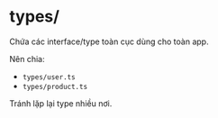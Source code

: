 # types/

Chứa các interface/type toàn cục dùng cho toàn app.

Nên chia:
- `types/user.ts`
- `types/product.ts`

Tránh lặp lại type nhiều nơi.
